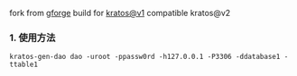 fork from [gforge](https://github.com/caibirdme/gforge)
build for [kratos@v1](https://github.com/go-kratos/kratos/tree/v1.0.x)
compatible kratos@v2
### 1. 使用方法
```shell
kratos-gen-dao dao -uroot -ppassw0rd -h127.0.0.1 -P3306 -ddatabase1 -ttable1
```